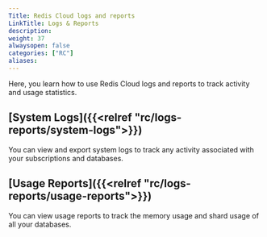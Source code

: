 ```yaml
---
Title: Redis Cloud logs and reports
LinkTitle: Logs & Reports
description:
weight: 37
alwaysopen: false
categories: ["RC"]
aliases: 
---
```


Here, you learn how to use Redis Cloud logs and reports to track activity and usage statistics. 

## [System Logs]({{<relref "rc/logs-reports/system-logs">}})

You can view and export system logs to track any activity associated with your subscriptions and databases.

## [Usage Reports]({{<relref "rc/logs-reports/usage-reports">}})

You can view usage reports to track the memory usage and shard usage of all your databases.